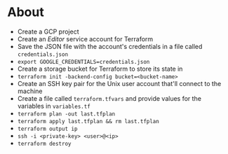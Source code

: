# About

- Create a GCP project
- Create an _Editor_ service account for Terraform
- Save the JSON file with the account's credentials in a file called `credentials.json`
- `export GOOGLE_CREDENTIALS=credentials.json`
- Create a storage bucket for Terraform to store its state in
- `terraform init -backend-config bucket=<bucket-name>`
- Create an SSH key pair for the Unix user account that'll connect to the machine
- Create a file called `terraform.tfvars` and provide values for the variables in `variables.tf`
- `terraform plan -out last.tfplan`
- `terraform apply last.tfplan && rm last.tfplan`
- `terraform output ip`
- `ssh -i <private-key> <user>@<ip>`
- `terraform destroy`